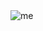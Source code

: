 <picture>
 <source media="(prefers-color-scheme: dark)" srcset=https://github.com/vampyrumspectrum/vampyrumspectrum/blob/main/Untitled22_20240921125943.png>
 <source media="(prefers-color-scheme: light)" srcset=https://github.com/vampyrumspectrum/vampyrumspectrum/blob/main/Untitled22_20240921125943.png>
 <img alt=me src=https://github.com/vampyrumspectrum/vampyrumspectrum/blob/main/Untitled22_20240921125943.png>
</picture>
